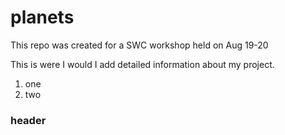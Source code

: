 # planets
This repo was created for a SWC workshop held on Aug 19-20

This is were I would I add detailed information about my project. 

1. one
2. two

### header
